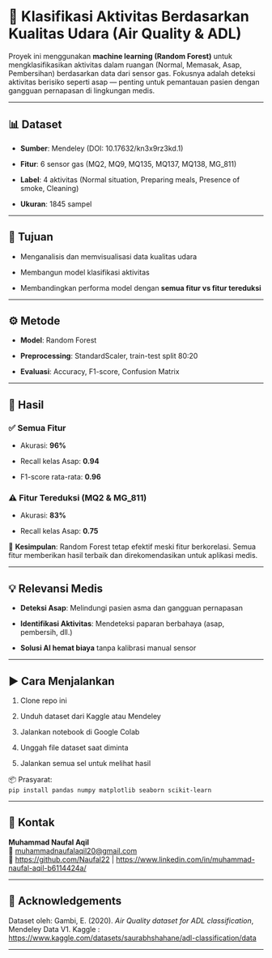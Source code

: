 # 🚨 Klasifikasi Aktivitas Berdasarkan Kualitas Udara (Air Quality & ADL)

Proyek ini menggunakan **machine learning (Random Forest)** untuk mengklasifikasikan aktivitas dalam ruangan (Normal, Memasak, Asap, Pembersihan) berdasarkan data dari sensor gas. Fokusnya adalah deteksi aktivitas berisiko seperti asap — penting untuk pemantauan pasien dengan gangguan pernapasan di lingkungan medis.

---

## 📊 Dataset

- **Sumber**: Mendeley (DOI: 10.17632/kn3x9rz3kd.1)

- **Fitur**: 6 sensor gas (MQ2, MQ9, MQ135, MQ137, MQ138, MG_811)

- **Label**: 4 aktivitas (Normal situation, Preparing meals, Presence of smoke, Cleaning)

- **Ukuran**: 1845 sampel

---

## 🎯 Tujuan

- Menganalisis dan memvisualisasi data kualitas udara

- Membangun model klasifikasi aktivitas

- Membandingkan performa model dengan **semua fitur vs fitur tereduksi**

---

## ⚙️ Metode

- **Model**: Random Forest

- **Preprocessing**: StandardScaler, train-test split 80:20

- **Evaluasi**: Accuracy, F1-score, Confusion Matrix

---

## 🧪 Hasil

### ✅ Semua Fitur

- Akurasi: **96%**

- Recall kelas Asap: **0.94**

- F1-score rata-rata: **0.96**

### ⚠️ Fitur Tereduksi (MQ2 & MG_811)

- Akurasi: **83%**

- Recall kelas Asap: **0.75**

🔎 **Kesimpulan**: Random Forest tetap efektif meski fitur berkorelasi. Semua fitur memberikan hasil terbaik dan direkomendasikan untuk aplikasi medis.

---

## 💡 Relevansi Medis

- **Deteksi Asap**: Melindungi pasien asma dan gangguan pernapasan

- **Identifikasi Aktivitas**: Mendeteksi paparan berbahaya (asap, pembersih, dll.)

- **Solusi AI hemat biaya** tanpa kalibrasi manual sensor

---

## ▶️ Cara Menjalankan

1. Clone repo ini

2. Unduh dataset dari Kaggle atau Mendeley

3. Jalankan notebook di Google Colab

4. Unggah file dataset saat diminta

5. Jalankan semua sel untuk melihat hasil

📦 Prasyarat:\
`pip install pandas numpy matplotlib seaborn scikit-learn`

---

## 🙋 Kontak

**Muhammad Naufal Aqil**\
📧 muhammadnaufalaqil20@gmail.com\
🔗 https://github.com/Naufal22 | https://www.linkedin.com/in/muhammad-naufal-aqil-b6114424a/

---

## 🙏 Acknowledgements

Dataset oleh: Gambi, E. (2020). *Air Quality dataset for ADL classification*, Mendeley Data V1.
Kaggle : https://www.kaggle.com/datasets/saurabhshahane/adl-classification/data

---
